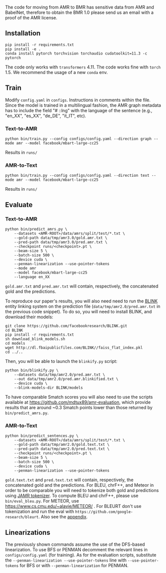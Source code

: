 The code for moving from AMR to BMR has sensitive data from AMR and BabelNet, therefore to obtain the BMR 1.0 please send us an email with a proof of the AMR license.

## Installation
```shell script
pip install -r requirements.txt
pip install -e .
conda install pytorch torchvision torchaudio cudatoolkit=11.3 -c pytorch
```

The code only works with `transformers` 4.11. 
The code works fine with `torch` 1.5. We recommend the usage of a new `conda` env.

## Train
Modify `config.yaml` in `configs`. Instructions in comments within the file. Since the model is trained in a multilingual fashion, the AMR graph metadata has to include the field "# ::lng" with the language of the sentence (e.g., "en_XX", "es_XX", "de_DE", "it_IT", etc).

### Text-to-AMR
```shell script
python bin/train.py --config configs/config.yaml --direction graph --mode amr --model facebook/mbart-large-cc25
```
Results in `runs/`

### AMR-to-Text
```shell script
python bin/train.py --config configs/config.yaml --direction text --mode amr --model facebook/mbart-large-cc25
```
Results in `runs/`

## Evaluate
### Text-to-AMR
```shell script
python bin/predict_amrs.py \
    --datasets <AMR-ROOT>/data/amrs/split/test/*.txt \
    --gold-path data/tmp/amr3.0/gold.amr.txt \
    --pred-path data/tmp/amr3.0/pred.amr.txt \
    --checkpoint runs/<checkpoint>.pt \
    --beam-size 5 \
    --batch-size 500 \
    --device cuda \
    --penman-linearization --use-pointer-tokens
    --mode amr
    --model facebook/mbart-large-cc25
    --language en_XX

```
`gold.amr.txt` and `pred.amr.txt` will contain, respectively, the concatenated gold and the predictions.

To reproduce our paper's results, you will also need need to run the [BLINK](https://github.com/facebookresearch/BLINK) 
entity linking system on the prediction file (`data/tmp/amr2.0/pred.amr.txt` in the previous code snippet). 
To do so, you will need to install BLINK, and download their models:
```shell script
git clone https://github.com/facebookresearch/BLINK.git
cd BLINK
pip install -r requirements.txt
sh download_blink_models.sh
cd models
wget http://dl.fbaipublicfiles.com/BLINK//faiss_flat_index.pkl
cd ../..
```
Then, you will be able to launch the `blinkify.py` script:
```shell
python bin/blinkify.py \
    --datasets data/tmp/amr2.0/pred.amr.txt \
    --out data/tmp/amr2.0/pred.amr.blinkified.txt \
    --device cuda \
    --blink-models-dir BLINK/models
```
To have comparable Smatch scores you will also need to use the scripts available at https://github.com/mdtux89/amr-evaluation, which provide
results that are around ~0.3 Smatch points lower than those returned by `bin/predict_amrs.py`.

### AMR-to-Text
```shell script
python bin/predict_sentences.py \
    --datasets <AMR-ROOT>/data/amrs/split/test/*.txt \
    --gold-path data/tmp/amr2.0/gold.text.txt \
    --pred-path data/tmp/amr2.0/pred.text.txt \
    --checkpoint runs/<checkpoint>.pt \
    --beam-size 5 \
    --batch-size 500 \
    --device cuda \
    --penman-linearization --use-pointer-tokens
```
`gold.text.txt` and `pred.text.txt` will contain, respectively, the concatenated gold and the predictions.
For BLEU, chrF++, and Meteor in order to be comparable you will need to tokenize both gold and predictions using [JAMR tokenizer](https://github.com/redpony/cdec/blob/master/corpus/tokenize-anything.sh).
To compute BLEU and chrF++, please use `bin/eval_bleu.py`. For METEOR, use https://www.cs.cmu.edu/~alavie/METEOR/ .
For BLEURT don't use tokenization and run the eval with `https://github.com/google-research/bleurt`. Also see the [appendix](docs/appendix.pdf).

## Linearizations
The previously shown commands assume the use of the DFS-based linearization. To use BFS or PENMAN decomment the relevant lines in `configs/config.yaml` (for training). As for the evaluation scripts, substitute the `--penman-linearization --use-pointer-tokens` line with `--use-pointer-tokens` for BFS or with `--penman-linearization` for PENMAN.
